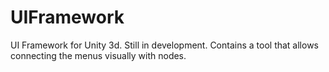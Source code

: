 # UIFramework
UI Framework for Unity 3d. Still in development. Contains a tool that allows connecting the menus visually with nodes.
